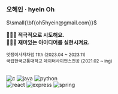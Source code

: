### 오혜인 · hyein Oh 
<p>$\small{\bf{oh5hyein@gmail.com}}$</p>

**🙋🏻‍♀️ 적극적으로 시도해요.** </br>
**🙋🏻‍♀️ 재미있는 아이디어를 실현시켜요.**

<sub> 멋쟁이사자차럼 11th (2023.04 ~ 2023.11) </sub></br>
<sub> 국립한국교통대학교 데이터사이언스전공 (2021.02 ~ ing)</sub></br></br>


<img alt="c" src ="https://img.shields.io/badge/C-245897.svg?&style=flat-square&logo=c&logoColor=white"/> <img alt="java" src ="https://img.shields.io/badge/Java-007396.svg?&style=flat-square&logo=OpenJDK&logoColor=white"/> <img alt="python" src ="https://img.shields.io/badge/python-3776AB.svg?&style=flat-square&logo=python&logoColor=white"/></br><img alt="react" src ="https://img.shields.io/badge/react-61DAFB.svg?&style=flat-square&logo=react&logoColor=black"/> <img alt="express" src ="https://img.shields.io/badge/express-000000.svg?&style=flat-square&logo=react&logoColor=white"/> <img alt="spring" src ="https://img.shields.io/badge/spring-6DB33F.svg?&style=flat-square&logo=react&logoColor=white"/>

<!--
**hyeinhyeinhyeinhyeinhyein/hyeinhyeinhyeinhyeinhyein** is a ✨ _special_ ✨ repository because its `README.md` (this file) appears on your GitHub profile.

Here are some ideas to get you started:
## Hi there 👋
- 🔭 I’m currently working on ...
- 🌱 I’m currently learning ...
- 👯 I’m looking to collaborate on ...
- 🤔 I’m looking for help with ...
- 💬 Ask me about ...
- 📫 How to reach me: ...
- 😄 Pronouns: ...
- ⚡ Fun fact: ...
-->
